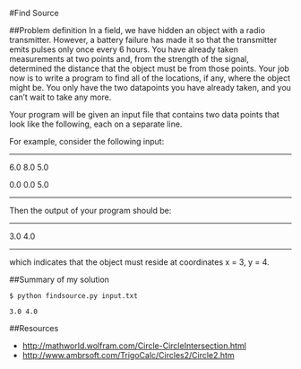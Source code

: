 #Find Source

##Problem definition
In a field, we have hidden an object with a radio transmitter. However, a battery failure has made it so that the transmitter emits pulses only once every 6 hours. You have already taken measurements at two points and, from the strength of the signal, determined the distance that the object must be from those points. Your job now is to write a program to find all of the locations, if any, where the object might be. You only have the two datapoints you have already taken, and you can’t wait to take any more.

Your program will be given an input file that contains two data points that look like the following, each on a separate line. 

<x position> <y position> <distance from object>

For example, consider the following input:
***
6.0 8.0 5.0

0.0 0.0 5.0
***

Then the output of your program should be:
***
3.0 4.0
***
which indicates that the object must reside at coordinates x = 3, y = 4.

##Summary of my solution

    $ python findsource.py input.txt
    
    3.0 4.0

##Resources

* http://mathworld.wolfram.com/Circle-CircleIntersection.html
* http://www.ambrsoft.com/TrigoCalc/Circles2/Circle2.htm
